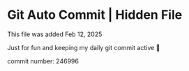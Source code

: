 # Git Auto Commit | Hidden File

This file was added Feb 12, 2025

Just for fun and keeping my daily git commit active 🤪

commit number: 246996
